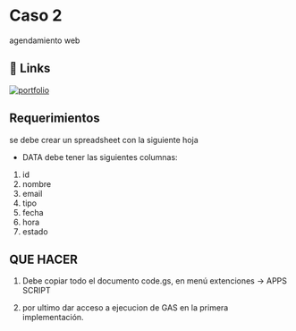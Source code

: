 
# Caso 2

agendamiento web

## 🔗 Links

[![portfolio](icono)](link)


## Requerimientos

se debe crear un spreadsheet con la siguiente hoja

 - DATA
debe tener las siguientes columnas:
1. id
2. nombre
3. email
4. tipo
5. fecha
6. hora
7. estado
   
## QUE HACER

1. Debe copiar todo el documento code.gs, en menú extenciones -> APPS SCRIPT 

2. por ultimo dar acceso a ejecucion de GAS en la primera implementación.

   
